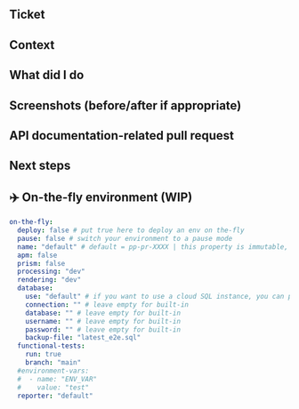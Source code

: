 ## Ticket

<!-- Jira ticket link -->

## Context 

<!-- What I am supposed to do, to fix, etc. (example: I fixed the bug where this and this was happening-->

## What did I do 

<!--- Describe your changes in detail -->

## Screenshots (before/after if appropriate)

<!--- Provide a general summary of your changes in the Title above -->

## API documentation-related pull request

<!--- Add a link to the playplay-docs pull request which contains the documentation impacted by your change -->

## Next steps

## ✈️ On-the-fly environment (WIP)

```yaml
on-the-fly:
  deploy: false # put true here to deploy an env on the-fly
  pause: false # switch your environment to a pause mode
  name: "default" # default = pp-pr-XXXX | this property is immutable, when the environment is created, all changes on the name will be ignored
  apm: false
  prism: false
  processing: "dev"
  rendering: "dev"
  database:
    use: "default" # if you want to use a cloud SQL instance, you can put here `cloud-sql` and fill the connection string like this `playplay-infra:europe-west1:test`
    connection: "" # leave empty for built-in
    database: "" # leave empty for built-in
    username: "" # leave empty for built-in
    password: "" # leave empty for built-in
    backup-file: "latest_e2e.sql"
  functional-tests:
    run: true
    branch: "main"
  #environment-vars:
  #  - name: "ENV_VAR"
  #    value: "test"
  reporter: "default"
```
